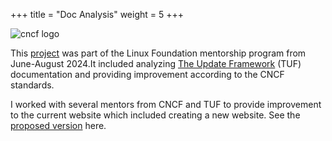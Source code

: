 +++
title = "Doc Analysis"
weight = 5
+++

![cncf logo](/images/cncf-color.png)

This [project](https://github.com/Dindihub/TUF-docs-analysis/tree/main/analyses/0012-TUF) was part of the Linux Foundation mentorship program from June-August 2024.It included analyzing [The Update Framework](https://theupdateframework.io/) (TUF) documentation and providing improvement according to the CNCF standards. 

I worked with several mentors from CNCF and TUF to provide improvement to the current website which included creating a new website. See the [proposed version](https://deploy-preview-23--tufio.netlify.app/) here. 

